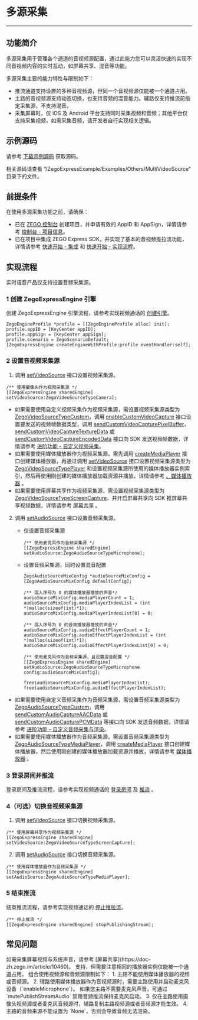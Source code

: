 # 多源采集

- - -
## 功能简介

多源采集用于管理各个通道的音视频源配置，通过此能力您可以灵活快速的实现不同音视频内容的实时互动，如屏幕共享、混音等功能。

多源采集主要的能力特性与限制如下：
- 推流通道支持设置的多种音视频源，但同一个音视频源仅能被一个通道占用。
- 主路的音视频源支持动态切换，也支持音频的混音能力。辅路仅支持推流前指定采集源，不支持混音。
- 采集屏幕时，仅 iOS 及 Android 平台支持同时采集视频和音频；其他平台仅支持采集视频，如需采集音频，请开发者自行实现相关逻辑。

## 示例源码

请参考 [下载示例源码](https://doc-zh.zego.im/article/3582) 获取源码。

相关源码请查看 “/ZegoExpressExample/Examples/Others/MultiVideoSource” 目录下的文件。

## 前提条件

在使用多源采集功能之前，请确保：

- 已在 [ZEGO 控制台](https://console.zego.im) 创建项目，并申请有效的 AppID 和 AppSign，详情请参考 [控制台 - 项目信息](/console/project-info)。
- 已在项目中集成 ZEGO Express SDK，并实现了基本的音视频推拉流功能，详情请参考 [快速开始 - 集成](https://doc-zh.zego.im/article/3574) 和 [快速开始 - 实现流程](https://doc-zh.zego.im/article/7631)。


## 实现流程

<Warning title="注意">



实时语音产品仅支持设置音频采集源。
</Warning>



### 1 创建 ZegoExpressEngine 引擎

创建 ZegoExpressEngine 引擎流程，请参考实现视频通话的 [创建引擎](https://doc-zh.zego.im/article/7631#CreateEngine)。

```objc
ZegoEngineProfile *profile = [[ZegoEngineProfile alloc] init];
profile.appID = [KeyCenter appID];
profile.appSign = [KeyCenter appSign];
profile.scenario = ZegoScenarioDefault;
[ZegoExpressEngine createEngineWithProfile:profile eventHandler:self];
```

### 2 设置音视频采集源

1. 调用 [setVideoSource](https://doc-zh.zego.im/article/api?doc=Express_Audio_SDK_API~objective-c_ios~class~ZegoExpressEngine#set-video-source) 接口设置视频采集源。

```objc
/** 使用摄像头作为视频采集源 */
[[ZegoExpressEngine sharedEngine] setVideoSource:ZegoVideoSourceTypeCamera];
```

<Note title="说明">

- 如果需要使用自定义视频采集作为视频采集源，需设置视频采集源类型为 [ZegoVideoSourceTypeCustom](https://doc-zh.zego.im/article/api?doc=Express_Audio_SDK_API~objective-c_ios~enum~ZegoVideoSourceType#zego-video-source-type-custom)，调用 [enableCustomVideoCapture](https://doc-zh.zego.im/article/api?doc=Express_Audio_SDK_API~objective-c_ios~class~ZegoExpressEngine#enable-custom-video-capture-config) 接口设置要发送的视频帧数据类型，调用 [sendCustomVideoCapturePixelBuffer](https://doc-zh.zego.im/article/api?doc=Express_Audio_SDK_API~objective-c_ios~class~ZegoExpressEngine#send-custom-video-capture-pixel-buffer-timestamp)，[sendCustomVideoCaptureTextureData](https://doc-zh.zego.im/article/api?doc=Express_Audio_SDK_API~objective-c_ios~class~ZegoExpressEngine#send-custom-video-capture-texture-data-size-timestamp) 或 [sendCustomVideoCaptureEncodedData](https://doc-zh.zego.im/article/api?doc=Express_Audio_SDK_API~objective-c_ios~class~ZegoExpressEngine#send-custom-video-capture-encoded-data-params-timestamp) 接口向 SDK 发送视频帧数据，详情请参考 [进阶功能 - 自定义视频采集](https://doc-zh.zego.im/article/3676)。
- 如果需要使用媒体播放器作为视频采集源，需先调用 [createMediaPlayer](https://doc-zh.zego.im/article/api?doc=Express_Audio_SDK_API~objective-c_ios~class~ZegoExpressEngine#create-media-player) 接口创建媒体播放器，再通过调用 [setVideoSource](https://doc-zh.zego.im/article/api?doc=Express_Audio_SDK_API~objective-c_ios~class~ZegoExpressEngine#set-video-source) 接口设置视频采集源类型为 [ZegoVideoSourceTypePlayer](https://doc-zh.zego.im/article/api?doc=Express_Audio_SDK_API~objective-c_ios~enum~ZegoVideoSourceType#zego-video-source-type-player) 和设置视频采集源所使用的媒体播放器实例索引，然后再使用刚创建的媒体播放器加载资源并播放，详情请参考 [、媒体播放器](https://doc-zh.zego.im/article/4996) 。
- 如果需要使用屏幕共享作为视频采集源，需设置视频采集源类型为 [ZegoVideoSourceTypeScreenCapture](https://doc-zh.zego.im/article/api?doc=Express_Audio_SDK_API~objective-c_ios~enum~ZegoVideoSourceType#zego-video-source-type-screen-capture)，并开启屏幕共享向 SDK 推屏幕共享视频数据，详情请参考 [屏幕共享](https://doc-zh.zego.im/article/10460) 。

</Note>


2. 调用 [setAudioSource](https://doc-zh.zego.im/article/api?doc=Express_Audio_SDK_API~objective-c_ios~class~ZegoExpressEngine#set-audio-source) 接口设置音频采集源。

    - 仅设置音频采集源

        ```objc
        /** 使用麦克风作为音频采集源 */
        [[ZegoExpressEngine sharedEngine] setAudioSource:ZegoAudioSourceTypeMicrophone];
        ```

    - 设置音频采集源，同时设置混音配置

        ```objc
        ZegoAudioSourceMixConfig *audioSourceMixConfig = [ZegoAudioSourceMixConfig defaultConfig];

        /** 混入序号为 0 的媒体播放器播放的声音*/
        audioSourceMixConfig.mediaPlayerCount = 1;
        audioSourceMixConfig.mediaPlayerIndexList = (int *)malloc(sizeof(int)*1);
        audioSourceMixConfig.mediaPlayerIndexList[0] = 0;

        /** 混入序号为 0 的音效播放器播放的声音*/
        audioSourceMixConfig.audioEffectPlayerCount = 1;
        audioSourceMixConfig.audioEffectPlayerIndexList = (int *)malloc(sizeof(int)*1);
        audioSourceMixConfig.audioEffectPlayerIndexList[0] = 0;

        /** 使用麦克风作为音频采集源，且设置混音配置 */
        [[ZegoExpressEngine sharedEngine] setAudioSource:ZegoAudioSourceTypeMicrophone config:audioSourceMixConfig];

        free(audioSourceMixConfig.mediaPlayerIndexList);
        free(audioSourceMixConfig.audioEffectPlayerIndexList);
        ```

<Note title="说明">

- 如果需要使用自定义音频采集作为音频采集源，需设置音频采集源类型为 [ZegoAudioSourceTypeCustom](https://doc-zh.zego.im/article/api?doc=Express_Audio_SDK_API~objective-c_ios~enum~ZegoAudioSourceType#zego-audio-source-type-custom)，调用 [sendCustomAudioCaptureAACData](https://doc-zh.zego.im/article/api?doc=Express_Audio_SDK_API~objective-c_ios~class~ZegoExpressEngine#send-custom-audio-capture-aac-data-data-length-config-length-timestamp-samples-param-channel) 或 [sendCustomAudioCapturePCMData](https://doc-zh.zego.im/article/api?doc=Express_Audio_SDK_API~objective-c_ios~class~ZegoExpressEngine#send-custom-audio-capture-pcm-data-data-length-param) 等接口向 SDK 发送音频数据，详情请参考 [进阶功能 - 自定义音频采集与渲染](https://doc-zh.zego.im/article/5083)。
- 如果需要使用媒体播放器作为音频采集源，需设置音频采集源类型为 [ZegoAudioSourceTypeMediaPlayer](https://doc-zh.zego.im/article/api?doc=Express_Audio_SDK_API~objective-c_ios~enum~ZegoAudioSourceType#zego-audio-source-type-media-player)，调用 [createMediaPlayer](https://doc-zh.zego.im/article/api?doc=Express_Audio_SDK_API~objective-c_ios~class~ZegoExpressEngine#create-media-player) 接口创建媒体播放器，然后使用刚创建的媒体播放器加载资源并播放，详情请参考 [媒体播放器](https://doc-zh.zego.im/article/4996) 。

</Note>

### 3 登录房间并推流

登录房间及推流流程，请参考实现视频通话的 [登录房间](https://doc-zh.zego.im/article/7631#createroom) 及 [推流](https://doc-zh.zego.im/article/7631#publishingStream) 。

### 4（可选）切换音视频采集源

1. 调用 [setVideoSource](https://doc-zh.zego.im/article/api?doc=Express_Audio_SDK_API~objective-c_ios~class~ZegoExpressEngine#set-video-source) 接口切换视频采集源。

```objc
/** 使用屏幕共享作为视频采集源 */
[[ZegoExpressEngine sharedEngine] setVideoSource:ZegoVideoSourceTypeScreenCapture];
```

2. 调用 [setAudioSource](https://doc-zh.zego.im/article/api?doc=Express_Audio_SDK_API~objective-c_ios~class~ZegoExpressEngine#set-audio-source) 接口切换音频采集源。

```objc
/** 使用媒体播放器作为音频采集源 */
[[ZegoExpressEngine sharedEngine] setAudioSource:ZegoAudioSourceTypeMediaPlayer];
```

### 5 结束推流

结束推流流程，请参考实现视频通话的 [停止推拉流](https://doc-zh.zego.im/article/7631#stopPublishingStream)。

```objc
/** 停止推流 */
[[ZegoExpressEngine sharedEngine] stopPublishingStream];
```


## 常见问题


<Accordion title="如何采集屏幕视频与系统声音?" defaultOpen="false">
如需采集屏幕视频与系统声音，请参考 [屏幕共享](https://doc-zh.zego.im/article/10460)。
</Accordion>

<Accordion title="是否支持设置多个媒体播放器?" defaultOpen="false">
支持，但需要注意相同的播放器实例仅能被一个通道占用。
</Accordion>

<Accordion title="组合使用视频源和音频源时有哪些限制？" defaultOpen="false">
组合使用视频源和音频源限制如下：
1. 主路不能使用媒体播放器的视频或音频源。
2. 辅路使用媒体播放器作为音视频源时，需要主路使用并启动麦克风设备（`enableMicrophone`）。
如果您主路不需要麦克风声音，可通过 `mutePublishStreamAudio` 禁用音频推流保持麦克风启动。
3. 仅在主路使用摄像头视频源或者麦克风音频源时，辅路复制主路视频源或者音频源才能生效。
4. 主路的音频来源不能设置为 `None`，否则会导致音频无法渲染。
</Accordion>

<Content />
